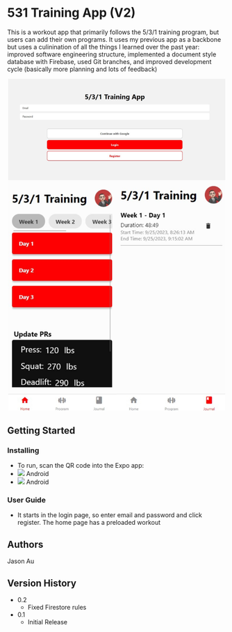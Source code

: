 # 531 Training App (V2)

This is a workout app that primarily follows the 5/3/1 training program, but users can add their own programs. It uses my previous app as a backbone but uses a culinination of all the things I learned over the past year: improved software engineering structure, implemented a document style database with Firebase, used Git branches, and improved development cycle (basically more planning and lots of feedback)

<p align="center">
  <img src="https://github.com/jasonau3/531_training_app_v2/blob/main/assets/screenshot_Collage.jpg" width="500">
</p>

## Getting Started

### Installing

* To run, scan the QR code into the Expo app:
* <img src="https://github-production-user-asset-6210df.s3.amazonaws.com/98290381/270505185-f5685b03-7912-4fbc-97ae-8a3d0c5ee1bf.png" width="200"> Android
* <img src="https://github-production-user-asset-6210df.s3.amazonaws.com/98290381/270505224-8ae1d722-228c-4683-b80f-e27f27105191.png" width="200"> Android

### User Guide

* It starts in the login page, so enter email and password and click register. The home page has a preloaded workout

## Authors

Jason Au

## Version History

* 0.2
    * Fixed Firestore rules
* 0.1
    * Initial Release
